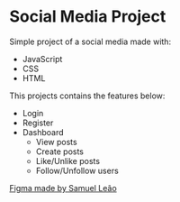 # Social Media Project

Simple project of a social media made with:
- JavaScript
- CSS
- HTML

This projects contains the features below:
- Login
- Register
- Dashboard 
  - View posts
  - Create posts
  - Like/Unlike posts
  - Follow/Unfollow users

[Figma made by Samuel Leão](https://www.figma.com/file/CtIIZU1aKYYOKhzj4VYmT6/CSS-Intermedi%C3%A1rio---Criando-Rede-Social-(Copy)?node-id=4%3A100&t=8txAOagC1k8BkYvh-0)
